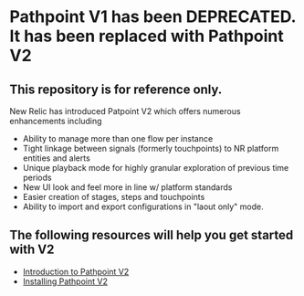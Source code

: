 
# Pathpoint V1 has been DEPRECATED.  It has been replaced with Pathpoint V2

## This repository is for reference only.   

New Relic has introduced Patpoint V2 which offers numerous enhancements including

- Ability to manage more than one flow per instance
- Tight linkage between signals (formerly touchpoints) to NR platform entities and alerts
- Unique playback mode for highly granular exploration of previous time periods
- New UI look and feel more in line w/ platform standards
- Easier creation of stages, steps and touchpoints
- Ability to import and export configurations in "laout only" mode.

## The following resources will help you get started with V2
- [Introduction to Pathpoint V2](https://docs.newrelic.com/docs/new-relic-solutions/business-observability/intro-pathpoint/)
- [Installing Pathpoint V2](https://docs.newrelic.com/docs/new-relic-solutions/business-observability/install-pathpoint/)
